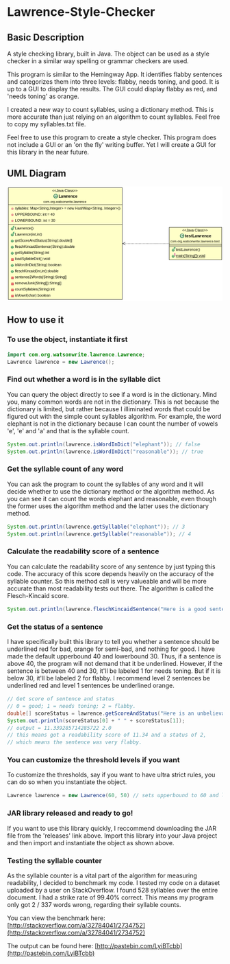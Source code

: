 # Lawrence-Style-Checker
## Basic Description
A style checking library, built in Java. The object can be used as a style checker in a similar way spelling or grammar checkers are used. 

This program is similar to the Hemingway App. It identifies flabby sentences and categorizes them into three levels: flabby, needs toning, and good. It is up to a GUI to display the results. The GUI could display flabby as red, and 'needs toning' as orange. 

I created a new way to count syllables, using a dictionary method. This is more accurate than just relying on an algorithm to count syllables. Feel free to copy my syllables.txt file. 

Feel free to use this program to create a style checker. This program does not include a GUI or an 'on the fly' writing buffer. Yet I will create a GUI for this library in the near future. 
## UML Diagram
![UML diagram of Lawrence class](/LawrenceUML.png?raw=true "Lawrence App UML Diagram")

## How to use it
### To use the object, instantiate it first
```java
import com.org.watsonwrite.lawrence.Lawrence;
Lawrence lawrence = new Lawrence();
```

### Find out whether a word is in the syllable dict
You can query the object directly to see if a word is in the dictionary. Mind you, many common words are not in the dictionary. This is not because the dictionary is limited, but rather because I illiminated words that could be figured out with the simple count syllables algorithm. For example, the word elephant is not in the dictionary because I can count the number of vowels 'e', 'e' and 'a' and that is the syllable count.
```java
System.out.println(lawrence.isWordInDict("elephant")); // false
System.out.println(lawrence.isWordInDict("reasonable")); // true
```

### Get the syllable count of any word
You can ask the program to count the syllables of any word and it will decide whether to use the dictionary method or the algorithm method. As you can see it can count the words elephant and reasonable, even though the former uses the algorithm method and the latter uses the dictionary method. 
```java
System.out.println(lawrence.getSyllable("elephant")); // 3
System.out.println(lawrence.getSyllable("reasonable")); // 4
```
### Calculate the readability score of a sentence
You can calculate the readability score of any sentence by just typing this code. The accuracy of this score depends heavily on the accuracy of the syllable counter. So this method call is very valueable and will be more accurate than most readability tests out there. The algorithm is called the Flesch-Kincaid score. 
```java
System.out.println(lawrence.fleschKincaidSentence("Here is a good sentence.")); // output = 100.24000000000002
```

### Get the status of a sentence
I have specifically built this library to tell you whether a sentence should be underlined red for bad, orange for semi-bad, and nothing for good. I have made the default upperbound 40 and lowerbound 30. Thus, if a sentence is above 40, the program will not demand that it be underlined. However, if the sentence is between 40 and 30, it'll be labeled 1 for needs toning. But if it is below 30, it'll be labeled 2 for flabby. I recommend level 2 sentences be underlined red and level 1 sentences be underlined orange. 
```java
// Get score of sentence and status
// 0 = good; 1 = needs toning; 2 = flabby.
double[] scoreStatus = lawrence.getScoreAndStatus("Here is an unbelievably reconstruction longitudinal sentence that you may need to reconfiguration down.");
System.out.println(scoreStatus[0] + " " + scoreStatus[1]);
// output = 11.339285714285722 2.0
// this means got a readability score of 11.34 and a status of 2,
// which means the sentence was very flabby.
```

### You can customize the threshold levels if you want
To customize the thresholds, say if you want to have ultra strict rules, you can do so when you instantiate the object.
```java
Lawrence lawrence = new Lawrence(60, 50) // sets upperbound to 60 and lowerboundd to 50
```

### JAR library released and ready to go!
If you want to use this library quickly, I reccommend downloading the JAR file from the 'releases' link above. Import this library into your Java project and then import and instantiate the object as shown above. 

### Testing the syllable counter

As the syllable counter is a vital part of the algorithm for measuring readability, I decided to benchmark my code. I tested my code on a dataset uploaded by a user on StackOverflow. I found 528 syllables over the entire document. I had a strike rate of 99.40% correct. This means my program only got 2 / 337 words wrong, regarding their syllable counts. 

You can view the benchmark here: [http://stackoverflow.com/a/32784041/2734752](http://stackoverflow.com/a/32784041/2734752)

The output can be found here: [http://pastebin.com/LyiBTcbb](http://pastebin.com/LyiBTcbb)















